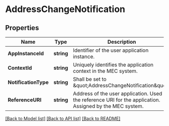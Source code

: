 # AddressChangeNotification

## Properties
Name | Type | Description | Notes
------------ | ------------- | ------------- | -------------
**AppInstanceId** | **string** | Identifier of the user application instance. | [default to null]
**ContextId** | **string** | Uniquely identifies the application context in the MEC system. | [default to null]
**NotificationType** | **string** | Shall be set to \&quot;AddressChangeNotification\&quot;. | [default to null]
**ReferenceURI** | **string** | Address of the user application. Used as the reference URI for the application. Assigned by the MEC system. | [default to null]

[[Back to Model list]](../README.md#documentation-for-models) [[Back to API list]](../README.md#documentation-for-api-endpoints) [[Back to README]](../README.md)


